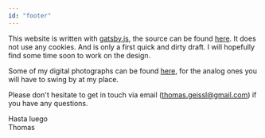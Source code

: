 ```yaml
---
id: "footer"
---
```


This website is written with [gatsby.js](https://github.com/gatsbyjs/gatsby), the source can be found [here](https://github.com/thomasgeissl/whoami). It does not use any cookies. And is only a first quick and dirty draft. I will hopefully find some time soon to work on the design.

Some of my digital photographs can be found [here](https://www.instagram.com/thomas.geissl/), for the analog ones you will have to swing by at my place.

Please don't hesitate to get in touch via email (thomas.geissl@gmail.com) if you have any questions.

Hasta luego\
Thomas
